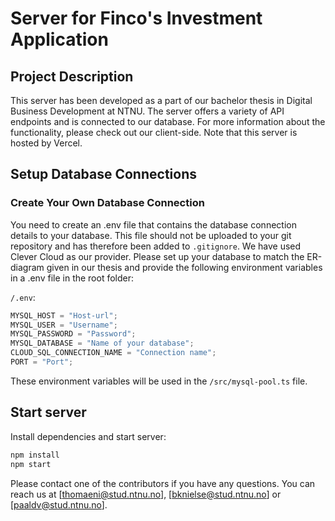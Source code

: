 # Server for Finco's Investment Application

## Project Description

This server has been developed as a part of our bachelor thesis in Digital Business Development at NTNU.
The server offers a variety of API endpoints and is connected to our database. For more information about the
functionality, please check out our client-side. Note that this server is hosted by Vercel.

## Setup Database Connections

### Create Your Own Database Connection

You need to create an .env file that contains the database connection details to your
database. This file should not be uploaded to your git repository and has therefore been
added to `.gitignore`. We have used Clever Cloud as our provider. Please set up your database to match the ER-diagram given in our thesis and provide the following environment variables in a .env file in the root folder:

`/.env`:

```ts
MYSQL_HOST = "Host-url";
MYSQL_USER = "Username";
MYSQL_PASSWORD = "Password";
MYSQL_DATABASE = "Name of your database";
CLOUD_SQL_CONNECTION_NAME = "Connection name";
PORT = "Port";
```

These environment variables will be used in the `/src/mysql-pool.ts` file.

## Start server

Install dependencies and start server:

```sh
npm install
npm start
```

Please contact one of the contributors if you have any questions. You can reach us at [thomaeni@stud.ntnu.no], [bknielse@stud.ntnu.no] or [paaldv@stud.ntnu.no].
